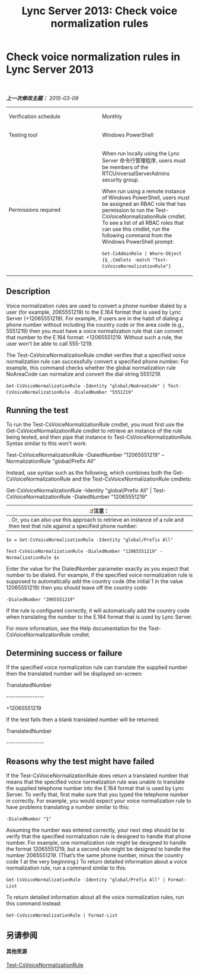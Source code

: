 ﻿---
title: 'Lync Server 2013: Check voice normalization rules'
TOCTitle: Check voice normalization rules
ms:assetid: bf71a218-71cd-4b64-b8e8-b3a98b6e87a2
ms:mtpsurl: https://technet.microsoft.com/zh-cn/library/Dn725212(v=OCS.15)
ms:contentKeyID: 62335997
ms.date: 05/19/2016
mtps_version: v=OCS.15
ms.translationtype: HT
---

# Check voice normalization rules in Lync Server 2013

 

_**上一次修改主题：** 2015-03-09_


<table>
<colgroup>
<col style="width: 50%" />
<col style="width: 50%" />
</colgroup>
<tbody>
<tr class="odd">
<td><p>Verification schedule</p></td>
<td><p>Monthly</p></td>
</tr>
<tr class="even">
<td><p>Testing tool</p></td>
<td><p>Windows PowerShell</p></td>
</tr>
<tr class="odd">
<td><p>Permissions required</p></td>
<td><p>When run locally using the Lync Server 命令行管理程序, users must be members of the RTCUniversalServerAdmins security group.</p>
<p>When run using a remote instance of Windows PowerShell, users must be assigned an RBAC role that has permission to run the Test-CsVoiceNormalizationRule cmdlet. To see a list of all RBAC roles that can use this cmdlet, run the following command from the Windows PowerShell prompt:</p>
<p><code>Get-CsAdminRole | Where-Object {$_.Cmdlets -match &quot;Test-CsVoiceNormalizationRule&quot;}</code></p></td>
</tr>
</tbody>
</table>


## Description

Voice normalization rules are used to convert a phone number dialed by a user (for example, 2065551219) to the E.164 format that is used by Lync Server (+12065551219). For example, if users are in the habit of dialing a phone number without including the country code or the area code (e.g., 5551219) then you must have a voice normalization rule that can convert that number to the E.164 format: +12065551219. Without such a rule, the user won't be able to call 555-1219.

The Test-CsVoiceNormalizationRule cmdlet verifies that a specified voice normalization rule can successfully convert a specified phone number. For example, this command checks whether the global normalization rule NoAreaCode can normalize and convert the dial string 5551219.

`Get-CsVoiceNormalizationRule -Identity "global/NoAreaCode" | Test-CsVoiceNormalizationRule -DialedNumber "5551219"`

## Running the test

To run the Test-CsVoiceNormalizationRule cmdlet, you must first use the Get-CsVoiceNormalizationRule cmdlet to retrieve an instance of the rule being tested, and then pipe that instance to Test-CsVoiceNormalizationRule. Syntax similar to this won't work:

Test-CsVoiceNormalizationRule -DialedNumber "12065551219" –NormalizationRule "global/Prefix All"

Instead, use syntax such as the following, which combines both the Get-CsVoiceNormalizationRule and the Test-CsVoiceNormalizationRule cmdlets:

Get-CsVoiceNormalizationRule -Identity "global/Prefix All" | Test-CsVoiceNormalizationRule -DialedNumber "12065551219"

<table>
<thead>
<tr class="header">
<th><img src="images/Dn783119.note(OCS.15).gif" title="note" alt="note" />注意：</th>
</tr>
</thead>
<tbody>
<tr class="odd">
<td>. Or, you can also use this approach to retrieve an instance of a rule and then test that rule against a specified phone number:</td>
</tr>
</tbody>
</table>


`$x = Get-CsVoiceNormalizationRule -Identity "global/Prefix All"`

`Test-CsVoiceNormalizationRule -DialedNumber "12065551219" -NormalizationRule $x`

Enter the value for the DialedNumber parameter exactly as you expect that number to be dialed. For example, if the specified voice normalization rule is supposed to automatically add the country code (the initial 1 in the value 12065551219) then you should leave off the country code:

`-DialedNumber "2065551219"`

If the rule is configured correctly, it will automatically add the country code when translating the number to the E.164 format that is used by Lync Server.

For more information, see the Help documentation for the Test-CsVoiceNormalizationRule cmdlet.

## Determining success or failure

If the specified voice normalization rule can translate the supplied number then the translated number will be displayed on-screen:

TranslatedNumber

\----------------

\+12065551219

If the test fails then a blank translated number will be returned:

TranslatedNumber

\----------------

## Reasons why the test might have failed

If the Test-CsVoiceNormalizationRule does return a translated number that means that the specified voice normalization rule was unable to translate the supplied telephone number into the E.164 format that is used by Lync Server. To verify that, first make sure that you typed the telephone number in correctly. For example, you would expect your voice normalization rule to have problems translating a number similar to this:

`-DialedNumber "1"`

Assuming the number was entered correctly, your next step should be to verify that the specified normalization rule is designed to handle that phone number. For example, one normalization rule might be designed to handle the format 12065551219, but a second rule might be designed to handle the number 2065551219. (That’s the same phone number, minus the country code 1 at the very beginning.) To return detailed information about a voice normalization rule, run a command similar to this:

`Get-CsVoiceNormalizationRule -Identity "global/Prefix All" | Format-List`

To return detailed information about all the voice normalization rules, run this command instead:

`Get-CsVoiceNormalizationRule | Format-List`

## 另请参阅

#### 其他资源

[Test-CsVoiceNormalizationRule](test-csvoicenormalizationrule.md)

